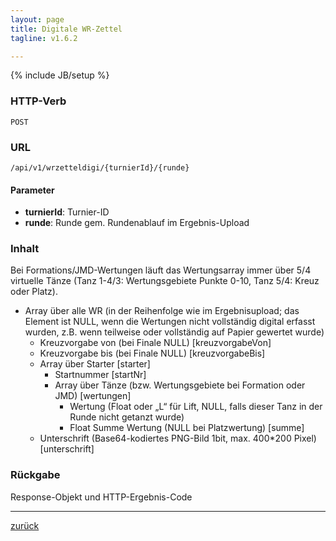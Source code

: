 ```yaml
---
layout: page
title: Digitale WR-Zettel
tagline: v1.6.2

---
```

{% include JB/setup %}

### HTTP-Verb ###
	POST

### URL ###
	/api/v1/wrzetteldigi/{turnierId}/{runde}

#### Parameter ####

* **turnierId**: Turnier-ID
* **runde**: Runde gem. Rundenablauf im Ergebnis-Upload

### Inhalt ###

Bei Formations/JMD-Wertungen läuft das Wertungsarray immer über 5/4 virtuelle Tänze (Tanz 1-4/3: Wertungsgebiete Punkte 0-10, Tanz 5/4: Kreuz oder Platz).* Array über alle WR (in der Reihenfolge wie im Ergebnisupload; das Element ist NULL, wenn die Wertungen nicht vollständig digital erfasst wurden, z.B. wenn teilweise oder vollständig auf Papier gewertet wurde)  * Kreuzvorgabe von (bei Finale NULL) [kreuzvorgabeVon]  * Kreuzvorgabe bis (bei Finale NULL) [kreuzvorgabeBis]  * Array über Starter [starter]	* Startnummer [startNr]
	* Array über Tänze (bzw. Wertungsgebiete bei Formation oder JMD) [wertungen]	  * Wertung (Float oder „L“ für Lift, NULL, falls dieser Tanz in der Runde nicht getanzt wurde) 	  * Float Summe Wertung (NULL bei Platzwertung) [summe]  * Unterschrift (Base64-kodiertes PNG-Bild 1bit, max. 400*200 Pixel) [unterschrift]

### Rückgabe ###
Response-Objekt und HTTP-Ergebnis-Code

* * *

[zurück](javascript:history.go(-1))